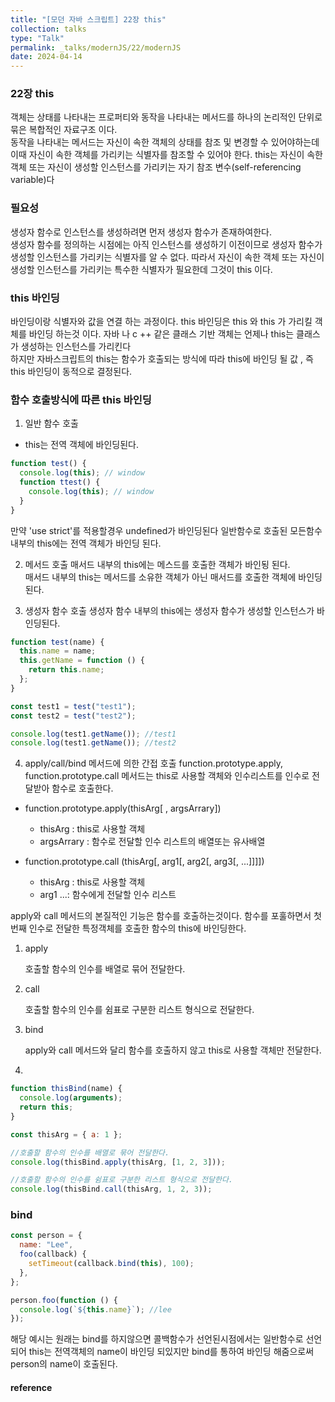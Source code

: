 ```yaml
---
title: "[모던 자바 스크립트] 22장 this"
collection: talks
type: "Talk"
permalink: _talks/modernJS/22/modernJS
date: 2024-04-14
---
```


### 22장 this

객체는 상태를 나타내는 프로퍼티와 동작을 나타내는 메서드를 하나의 논리적인 단위로 묶은 복합적인 자료구조 이다.
<br> 동작을 나타내는 메서드는 자신이 속한 객체의 상태를 참조 및 변경할 수 있어야하는데 이때 자신이 속한 객체를 가리키는 식별자를 참조할 수 있어야 한다.
this는 자신이 속한 객체 또는 자신이 생성할 인스턴스를 가리키는 자기 참조 변수(self-referencing variable)다

### 필요성

생성자 함수로 인스턴스를 생성하려면 먼저 생성자 함수가 존재하여한다.<br> 생성자 함수를 정의하는 시점에는 아직 인스턴스를 생성하기 이전이므로 생성자 함수가 생성할 인스턴스를 가리키는 식별자를 알 수 없다. 따라서 자신이 속한 객체 또는 자신이 생성할 인스턴스를 가리키는 특수한 식별자가 필요한데 그것이 this 이다.

### this 바인딩

바인딩이랑 식별자와 값을 연결 하는 과정이다. this 바인딩은 this 와 this 가 가리킬 객체를 바인딩 하는것 이다.
자바 나 c ++ 같은 클래스 기반 객체는 언제나 this는 클래스가 생성하는 인스턴스를 가리킨다 <br> 하지만 자바스크립트의 this는 함수가 호출되는 방식에 따라 this에 바인딩 될 값 , 즉 this 바인딩이 동적으로 결정된다.

### 함수 호출방식에 따른 this 바인딩

1. 일반 함수 호출

- this는 전역 객체에 바인딩된다.

```javascript
function test() {
  console.log(this); // window
  function ttest() {
    console.log(this); // window
  }
}
```

만약 'use strict'를 적용할경우 undefined가 바인딩된다
일반함수로 호출된 모든함수 내부의 this에는 전역 객체가 바인딩 된다.

2. 메서드 호출
   매서드 내부의 this에는 메스드를 호출한 객체가 바인됭 된다.
   <br> 매서드 내부의 this는 메서드를 소유한 객체가 아닌 매서드를 호출한 객체에 바인딩 된다.

3. 생성자 함수 호출
   생성자 함수 내부의 this에는 생성자 함수가 생성할 인스턴스가 바인딩된다.

```javascript
function test(name) {
  this.name = name;
  this.getName = function () {
    return this.name;
  };
}

const test1 = test("test1");
const test2 = test("test2");

console.log(test1.getName()); //test1
console.log(test1.getName()); //test2
```

4. apply/call/bind 메서드에 의한 간접 호출
   function.prototype.apply, function.prototype.call 메서드는 this로 사용할 객체와 인수리스트를 인수로 전달받아 함수로 호출한다.

- function.prototype.apply(thisArg[ , argsArrary])

   - thisArg : this로 사용할 객체
   - argsArrary : 함수로 전달할 인수 리스트의 배열또는 유사배열

- function.prototype.call (thisArg[, arg1[, arg2[, arg3[, ...]]]])
   - thisArg : this로 사용할 객체
   - arg1 ...: 함수에게 전달할 인수 리스트

apply와 call 메서드의 본질적인 기능은 함수를 호출하는것이다.
함수를 포훌하면서 첫번째 인수로 전달한 특정객체를 호출한 함수의 this에 바인딩한다.

1. apply

   호출할 함수의 인수를 배열로 묶어 전달한다.

2. call

   호출할 함수의 인수를 쉼표로 구분한 리스트 형식으로 전달한다.

3. bind

   apply와 call 메서드와 달리 함수를 호출하지 않고 this로 사용할 객체만 전달한다.
4. 

```javascript
function thisBind(name) {
  console.log(arguments);
  return this;
}

const thisArg = { a: 1 };

//호출할 함수의 인수를 배열로 묶어 전달한다.
console.log(thisBind.apply(thisArg, [1, 2, 3]));

//호출할 함수의 인수를 쉼표로 구분한 리스트 형식으로 전달한다.
console.log(thisBind.call(thisArg, 1, 2, 3));
```

### bind

```javascript
const person = {
  name: "Lee",
  foo(callback) {
    setTimeout(callback.bind(this), 100);
  },
};

person.foo(function () {
  console.log(`${this.name}`); //lee
});
```

해당 예시는 원래는 bind를 하지않으면 콜백함수가 선언된시점에서는 일반함수로 선언되어 this는 전역객체의 name이 바인딩 되있지만
bind를 통하여 바인딩 해줌으로써 person의 name이 호출된다.


#### reference

